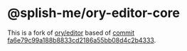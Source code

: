 # @splish-me/ory-editor-core

This is a fork of [ory/editor](https://github.com/ory/editor) based of [commit fa6e79c99a188b8833cd2186a55bb08d4c2b4333](https://github.com/ory/editor/commit/fa6e79c99a188b8833cd2186a55bb08d4c2b4333).
